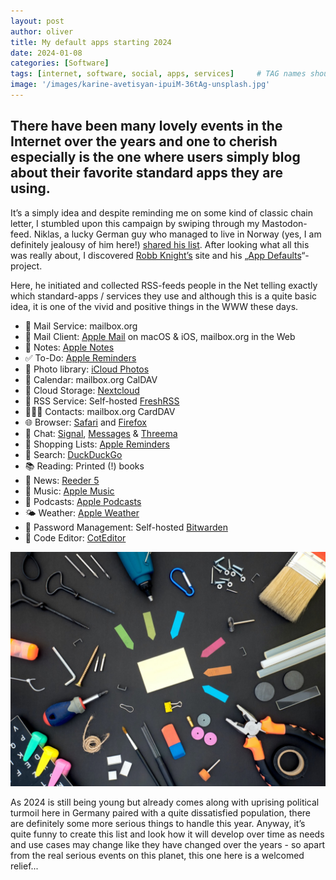 ```yaml
---
layout: post
author: oliver
title: My default apps starting 2024
date: 2024-01-08
categories: [Software]
tags: [internet, software, social, apps, services]     # TAG names should always be lowercase
image: '/images/karine-avetisyan-ipuiM-36tAg-unsplash.jpg'
---
```


## There have been many lovely events in the Internet over the years and one to cherish especially is the one where users simply blog about their favorite standard apps they are using.

It’s a simply idea and despite reminding me on some kind of classic chain letter, I stumbled upon this campaign by swiping through my Mastodon-feed. Niklas, a lucky German guy who managed to live in Norway (yes, I am definitely jealousy of him here!) [shared his list](https://www.niklas.fyi/posts/2024-01-11-default-apps/). After looking what all this was really about, I discovered [Robb Knight’s](https://rknight.me) site and his „[App Defaults](https://defaults.rknight.me)“-project.

Here, he initiated and collected RSS-feeds people in the Net telling exactly which standard-apps / services they use and although this is a quite basic idea, it is one of the vivid and positive things in the WWW these days.

- 📨 Mail Service: mailbox.org
- 📮 Mail Client: [Apple Mail](https://apps.apple.com/app/mail/id1108187098) on macOS & iOS, mailbox.org in the Web
- 📝 Notes: [Apple Notes](https://www.icloud.com/notes)
- ✅ To-Do: [Apple Reminders](https://apps.apple.com/us/app/reminders/id1108187841)
- 🌅 Photo library: [iCloud Photos](https://www.icloud.com/photos)
- 📆 Calendar: mailbox.org CalDAV
- 📁 Cloud Storage: [Nextcloud](https://nextcloud.com)
- 📖 RSS Service: Self-hosted [FreshRSS](https://freshrss.org/)
- 🙍🏻‍♂️ Contacts: mailbox.org CardDAV
- 🌐 Browser: [Safari](https://www.apple.com/safari/) and [Firefox](https://www.getfirefox.com/)
- 💬 Chat: [Signal](https://signal.org/), [Messages](https://apps.apple.com/zm/app/messages/id1146560473) & [Threema](https://apps.apple.com/us/app/threema-the-secure-messenger/id578665578?ign-mpt=uo%3D4)
- 🛒 Shopping Lists: [Apple Reminders](https://apps.apple.com/us/app/reminders/id1108187841)
- 🔎 Search: [DuckDuckGo](https://duckduckgo.com)
- 📚 Reading: Printed (!) books
- 📰 News: [Reeder 5](https://apps.apple.com/app/reeder-5/id1529445840)
- 🎵 Music: [Apple Music](https://www.apple.com/apple-music/)
- 🎤 Podcasts: [Apple Podcasts](https://www.apple.com/apple-podcasts/)
- 🌤️ Weather: [Apple Weather](https://apps.apple.com/us/app/weather/id1069513131)
- 🔐 Password Management: Self-hosted [Bitwarden](https://bitwarden.com)
- 🧮 Code Editor: [CotEditor](https://apps.apple.com/app/coteditor/id1024640650?mt=12)

![Tools](../images/dan-cristian-padure-noOXRT9gfQ8-unsplash.jpg)

As 2024 is still being young but already comes along with uprising political turmoil here in Germany paired with a quite dissatisfied population, there are definitely some more serious things to handle this year. Anyway, it’s quite funny to create this list and look how it will develop over time as needs and use cases may change like they have changed over the years - so apart from the real serious events on this planet, this one here is a welcomed relief...